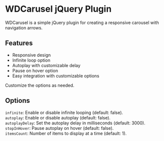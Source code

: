 # WDCarusel jQuery Plugin

WDCarusel is a simple jQuery plugin for creating a responsive carousel with navigation arrows.

## Features

- Responsive design
- Infinite loop option
- Autoplay with customizable delay
- Pause on hover option
- Easy integration with customizable options

Customize the options as needed.
## Options
`infinite`: Enable or disable infinite looping (default: false).  
`autoplay`: Enable or disable autoplay (default: false).  
`autoplayDelay`: Set the autoplay delay in milliseconds (default: 3000).  
`stopInHover`: Pause autoplay on hover (default: false).  
`itemsCount`: Number of items to display at a time (default: 1).  

